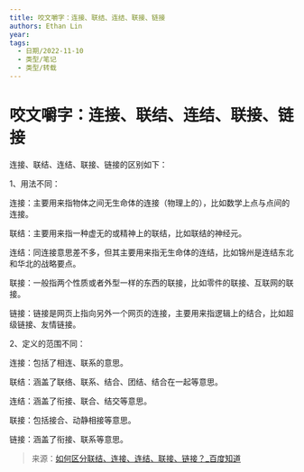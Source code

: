 ```yaml
---
title: 咬文嚼字：连接、联结、连结、联接、链接
authors: Ethan Lin
year:
tags:
  - 日期/2022-11-10 
  - 类型/笔记 
  - 类型/转载 
---
```



# 咬文嚼字：连接、联结、连结、联接、链接





连接、联结、连结、联接、链接的区别如下：

1、用法不同：

连接：主要用来指物体之间无生命体的连接（物理上的），比如数学上点与点间的连接。

联结：主要用来指一种虚无的或精神上的联结，比如联结的神经元。

连结：同连接意思差不多，但其主要用来指无生命体的连结，比如锦州是连结东北和华北的战略要点。

联接：一般指两个性质或者外型一样的东西的联接，比如零件的联接、互联网的联接。

链接：链接是网页上指向另外一个网页的连接，主要用来指逻辑上的结合，比如超级链接、友情链接。

2、定义的范围不同：

连接：包括了相连、联系的意思。

联结：涵盖了联络、联系、结合、团结、结合在一起等意思。

连结：涵盖了衔接、联合、结交等意思。

联接：包括接合、动静相接等意思。

链接：涵盖了衔接、联系等意思。


> 来源：[如何区分联结、连接、连结、联接、链接？_百度知道](https://zhidao.baidu.com/question/2020108464426610348.html)